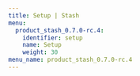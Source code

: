 ```yaml
---
title: Setup | Stash
menu:
  product_stash_0.7.0-rc.4:
    identifier: setup
    name: Setup
    weight: 30
menu_name: product_stash_0.7.0-rc.4
---
```

